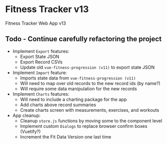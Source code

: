 # Fitness Tracker v13

Fitness Tracker Web App v13

## Todo - Continue carefully refactoring the project

- Implement `Export` features:
  - Export State JSON
  - Export Record CSVs
  - Update old `vue-fitness-progression (v11)` to export state JSON
- Implement `Import` feature:
  - Imports state data from `vue-fitness-progression (v11)`
  - Will need to map over old records to the new record ids (by name?)
  - Will require some data manipulation for the new records
- Implement `Charts` features:
  - Will need to include a charting package for the app
  - Add charts above record summaries
  - Create charts screen with measurements, exercises, and workouts
- App cleanup:
  - Cleanup `store.js` functions by moving some to the component level
  - Implement custom `Dialogs` to replace browser confirm boxes (Vuetify?)
  - Increment the Fit Data Version one last time
